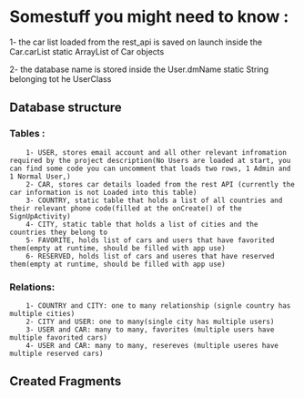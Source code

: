 # Somestuff you might need to know :
  1- the car list loaded from the rest_api is saved on launch inside the Car.carList static ArrayList of Car objects
  
  2- the database name is stored inside the User.dmName static String belonging tot he UserClass
## Database structure
### Tables : 
        1- USER, stores email account and all other relevant infromation required by the project description(No Users are loaded at start, you can find some code you can uncomment that loads two rows, 1 Admin and 1 Normal User,)
        2- CAR, stores car details loaded from the rest API (currently the car information is not Loaded into this table)
        3- COUNTRY, static table that holds a list of all countries and their relevant phone code(filled at the onCreate() of the SignUpActivity)
        4- CITY, static table that holds a list of cities and the countries they belong to
        5- FAVORITE, holds list of cars and users that have favorited them(empty at runtime, should be filled with app use)
        6- RESERVED, holds list of cars and useres that have reserved them(empty at runtime, should be filled with app use)
### Relations:
        1- COUNTRY and CITY: one to many relationship (signle country has multiple cities)
        2- CITY and USER: one to many(single city has multiple users)
        3- USER and CAR: many to many, favorites (multiple users have multiple favorited cars)
        4- USER and CAR: many to many, resereves (multiple useres have multiple reserved cars)
## Created Fragments 
